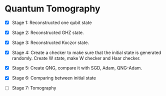 # Quantum Tomography

- [x] Stage 1: Reconstructed one qubit state

- [x] Stage 2: Reconstructed GHZ state.

- [x] Stage 3: Reconstructed Koczor state.

- [x] Stage 4: Create a checker to make sure that the initial state is generated randomly. Create W state, make W checker and Haar checker.

- [x] Stage 5: Create QNG, compare it with SGD, Adam, QNG-Adam.

- [x] Stage 6: Comparing between initial state

- [ ] Stage 7: Tomography
